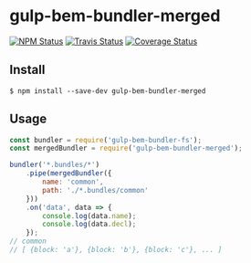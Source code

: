 gulp-bem-bundler-merged
=======================

[![NPM Status][npm-img]][npm]
[![Travis Status][test-img]][travis]
[![Coverage Status][coverage-img]][coveralls]

[npm]:          https://www.npmjs.org/package/gulp-bem-bundler-merged
[npm-img]:      https://img.shields.io/npm/v/gulp-bem-bundler-merged.svg

[travis]:       https://travis-ci.org/gulp-bem/gulp-bem-bundler-merged
[test-img]:     https://img.shields.io/travis/gulp-bem/gulp-bem-bundler-merged.svg

[coveralls]:    https://coveralls.io/r/gulp-bem/gulp-bem-bundler-merged
[coverage-img]: https://img.shields.io/coveralls/gulp-bem/gulp-bem-bundler-merged.svg

Install
-------

```
$ npm install --save-dev gulp-bem-bundler-merged
```

Usage
-----

```js
const bundler = require('gulp-bem-bundler-fs');
const mergedBundler = require('gulp-bem-bundler-merged');

bundler('*.bundles/*')
    .pipe(mergedBundler({
        name: 'common',
        path: './*.bundles/common'
    }))
    .on('data', data => {
        console.log(data.name);
        console.log(data.decl);
    });
// common
// [ {block: 'a'}, {block: 'b'}, {block: 'c'}, ... ]
```
